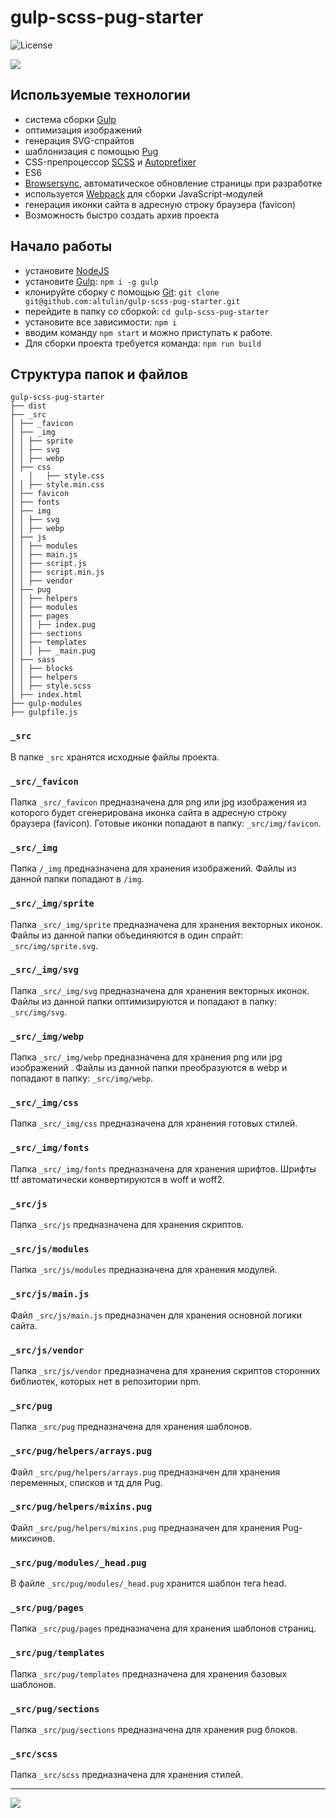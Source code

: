 <!-- ##### node v18.13.0 -->

# gulp-scss-pug-starter

![License](https://img.shields.io/github/license/altulin/gulp-scss-pug-starter)

<a href="https://qiwi.com/n/ALTULIN">
	<img src="https://img.shields.io/badge/%D0%92%D0%9D%D0%95%D0%A1%D0%A2%D0%98%20%D0%94%D0%9E%D0%9D%D0%90%D0%A2-QIWI-red">
</a>

## Используемые технологии

- система сборки [Gulp](https://gulpjs.com/)
- оптимизация изображений
- генерация SVG-спрайтов
- шаблонизация с помощью [Pug](https://pugjs.org/)
- CSS-препроцессор [SCSS](http://sass-lang.com/) и [Autoprefixer](https://autoprefixer.github.io/ru/)
- ES6
- [Browsersync](https://www.browsersync.io/), автоматическое обновление страницы при разработке
- используется [Webpack](https://webpack.js.org/) для сборки JavaScript-модулей
- генерация иконки сайта в адресную строку браузера (favicon)
- Возможность быстро создать архив проекта

## Начало работы

- установите [NodeJS](https://nodejs.org/en/)
- установите [Gulp](https://gulpjs.com/): `npm i -g gulp`
- клонируйте сборку с помощью [Git](https://git-scm.com/downloads): `git clone git@github.com:altulin/gulp-scss-pug-starter.git`
- перейдите в папку со сборкой: `cd gulp-scss-pug-starter`
- установите все зависимости: `npm i`
- вводим команду `npm start` и можно приступать к работе.
- Для сборки проекта требуется команда: `npm run build`

## Структура папок и файлов

```
gulp-scss-pug-starter
├── dist
├── _src
│ ├── _favicon
│ ├── _img
│ │ ├── sprite
│ │ ├── svg
│ │ ├── webp
│ ├── css
│	│	├── style.css
│ │ ├── style.min.css
│ ├── favicon
│ ├── fonts
│ ├── img
│ │ ├── svg
│ │ ├── webp
│ ├── js
│ │ ├── modules
│ │ ├── main.js
│ │ ├── script.js
│ │ ├── script.min.js
│ │ ├── vendor
│ ├── pug
│ │ ├── helpers
│ │ ├── modules
│ │ ├── pages
│ │ │ ├── index.pug
│ │ ├── sections
│ │ ├── templates
│ │ │ ├── _main.pug
│ ├── sass
│ │ ├── blocks
│ │ ├── helpers
│ │ ├── style.scss
│ ├── index.html
├── gulp-modules
├── gulpfile.js

```

### `_src`

В папке `_src` хранятся исходные файлы проекта.

### `_src/_favicon`

Папка `_src/_favicon` предназначена для png или jpg изображения из которого будет сгенерирована иконка сайта в адресную строку браузера (favicon). Готовые иконки попадают в папку: `_src/img/favicon`.

### `_src/_img`

Папка `/_img` предназначена для хранения изображений.
Файлы из данной папки попадают в `/img`.

### `_src/_img/sprite`

Папка `_src/_img/sprite` предназначена для хранения векторных иконок. Файлы из данной папки объединяются в один спрайт: `_src/img/sprite.svg`.

### `_src/_img/svg`

Папка `_src/_img/svg` предназначена для хранения векторных иконок. Файлы из данной папки оптимизируются и попадают в папку: `_src/img/svg`.

### `_src/_img/webp`

Папка `_src/_img/webp` предназначена для хранения png или jpg изображений . Файлы из данной папки преобразуются в webp и попадают в папку: `_src/img/webp`.

### `_src/_img/css`

Папка `_src/_img/css` предназначена для хранения готовых стилей.

### `_src/_img/fonts`

Папка `_src/_img/fonts` предназначена для хранения шрифтов. Шрифты ttf автоматически конвертируются в woff и woff2.

### `_src/js`

Папка `_src/js` предназначена для хранения скриптов.

### `_src/js/modules`

Папка `_src/js/modules` предназначена для хранения модулей.

### `_src/js/main.js`

Файл `_src/js/main.js` предназначен для хранения основной логики сайта.

### `_src/js/vendor`

Папка `_src/js/vendor` предназначена для хранения скриптов сторонних библиотек, которых нет в репозитории npm.

### `_src/pug`

Папка `_src/pug` предназначена для хранения шаблонов.

### `_src/pug/helpers/arrays.pug`

Файл `_src/pug/helpers/arrays.pug` предназначен для хранения переменных, списков и тд для Pug.

### `_src/pug/helpers/mixins.pug`

Файл `_src/pug/helpers/mixins.pug` предназначен для хранения Pug-миксинов.

### `_src/pug/modules/_head.pug`

В файле `_src/pug/modules/_head.pug` хранится шаблон тега head.

### `_src/pug/pages`

Папка `_src/pug/pages` предназначена для хранения шаблонов страниц.

### `_src/pug/templates`

Папка `_src/pug/templates` предназначена для хранения базовых шаблонов.

### `_src/pug/sections`

Папка `_src/pug/sections` предназначена для хранения pug блоков.

### `_src/scss`

Папка `_src/scss` предназначена для хранения стилей.

---

<a href="https://qiwi.com/n/ALTULIN">
	<img src="https://img.shields.io/badge/%D0%92%D0%9D%D0%95%D0%A1%D0%A2%D0%98%20%D0%94%D0%9E%D0%9D%D0%90%D0%A2-QIWI-red">
</a>
